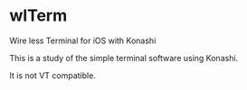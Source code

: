 wlTerm
======

Wire less Terminal for iOS with Konashi

This is a study of the simple terminal software using Konashi.

It is not VT compatible. 
